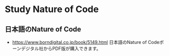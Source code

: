 # Study Nature of Code

## 日本語のNature of Code
- https://www.borndigital.co.jp/book/5149.html
日本語のNature of Codeボーンデジタル社からPDF版が購入できます。